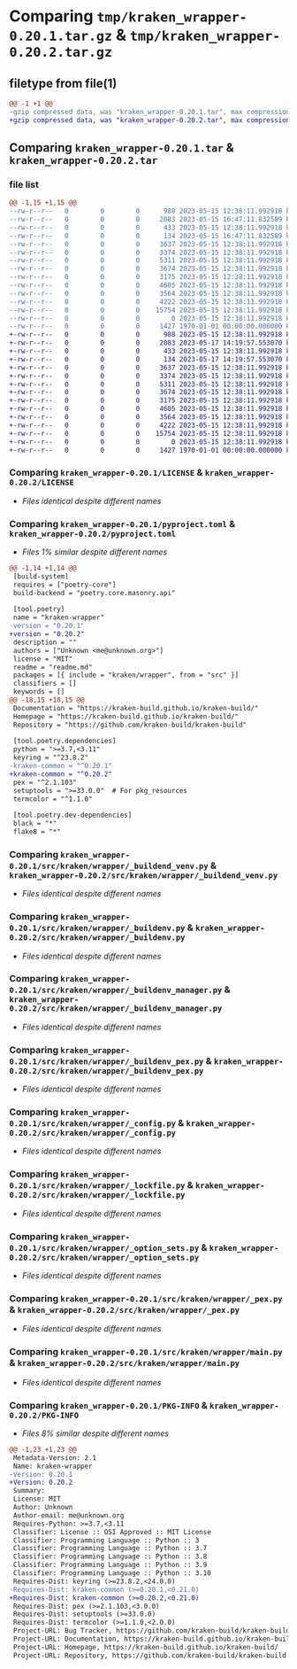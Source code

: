 # Comparing `tmp/kraken_wrapper-0.20.1.tar.gz` & `tmp/kraken_wrapper-0.20.2.tar.gz`

## filetype from file(1)

```diff
@@ -1 +1 @@
-gzip compressed data, was "kraken_wrapper-0.20.1.tar", max compression
+gzip compressed data, was "kraken_wrapper-0.20.2.tar", max compression
```

## Comparing `kraken_wrapper-0.20.1.tar` & `kraken_wrapper-0.20.2.tar`

### file list

```diff
@@ -1,15 +1,15 @@
--rw-r--r--   0        0        0      988 2023-05-15 12:38:11.992918 kraken_wrapper-0.20.1/LICENSE
--rw-r--r--   0        0        0     2083 2023-05-15 16:47:11.832589 kraken_wrapper-0.20.1/pyproject.toml
--rw-r--r--   0        0        0      433 2023-05-15 12:38:11.992918 kraken_wrapper-0.20.1/readme.md
--rw-r--r--   0        0        0      134 2023-05-15 16:47:11.832589 kraken_wrapper-0.20.1/src/kraken/wrapper/__init__.py
--rw-r--r--   0        0        0     3637 2023-05-15 12:38:11.992918 kraken_wrapper-0.20.1/src/kraken/wrapper/_buildend_venv.py
--rw-r--r--   0        0        0     3374 2023-05-15 12:38:11.992918 kraken_wrapper-0.20.1/src/kraken/wrapper/_buildenv.py
--rw-r--r--   0        0        0     5311 2023-05-15 12:38:11.992918 kraken_wrapper-0.20.1/src/kraken/wrapper/_buildenv_manager.py
--rw-r--r--   0        0        0     3674 2023-05-15 12:38:11.992918 kraken_wrapper-0.20.1/src/kraken/wrapper/_buildenv_pex.py
--rw-r--r--   0        0        0     3175 2023-05-15 12:38:11.992918 kraken_wrapper-0.20.1/src/kraken/wrapper/_config.py
--rw-r--r--   0        0        0     4605 2023-05-15 12:38:11.992918 kraken_wrapper-0.20.1/src/kraken/wrapper/_lockfile.py
--rw-r--r--   0        0        0     3564 2023-05-15 12:38:11.992918 kraken_wrapper-0.20.1/src/kraken/wrapper/_option_sets.py
--rw-r--r--   0        0        0     4222 2023-05-15 12:38:11.992918 kraken_wrapper-0.20.1/src/kraken/wrapper/_pex.py
--rw-r--r--   0        0        0    15754 2023-05-15 12:38:11.992918 kraken_wrapper-0.20.1/src/kraken/wrapper/main.py
--rw-r--r--   0        0        0        0 2023-05-15 12:38:11.992918 kraken_wrapper-0.20.1/src/kraken/wrapper/py.typed
--rw-r--r--   0        0        0     1427 1970-01-01 00:00:00.000000 kraken_wrapper-0.20.1/PKG-INFO
+-rw-r--r--   0        0        0      988 2023-05-15 12:38:11.992918 kraken_wrapper-0.20.2/LICENSE
+-rw-r--r--   0        0        0     2083 2023-05-17 14:19:57.553070 kraken_wrapper-0.20.2/pyproject.toml
+-rw-r--r--   0        0        0      433 2023-05-15 12:38:11.992918 kraken_wrapper-0.20.2/readme.md
+-rw-r--r--   0        0        0      134 2023-05-17 14:19:57.553070 kraken_wrapper-0.20.2/src/kraken/wrapper/__init__.py
+-rw-r--r--   0        0        0     3637 2023-05-15 12:38:11.992918 kraken_wrapper-0.20.2/src/kraken/wrapper/_buildend_venv.py
+-rw-r--r--   0        0        0     3374 2023-05-15 12:38:11.992918 kraken_wrapper-0.20.2/src/kraken/wrapper/_buildenv.py
+-rw-r--r--   0        0        0     5311 2023-05-15 12:38:11.992918 kraken_wrapper-0.20.2/src/kraken/wrapper/_buildenv_manager.py
+-rw-r--r--   0        0        0     3674 2023-05-15 12:38:11.992918 kraken_wrapper-0.20.2/src/kraken/wrapper/_buildenv_pex.py
+-rw-r--r--   0        0        0     3175 2023-05-15 12:38:11.992918 kraken_wrapper-0.20.2/src/kraken/wrapper/_config.py
+-rw-r--r--   0        0        0     4605 2023-05-15 12:38:11.992918 kraken_wrapper-0.20.2/src/kraken/wrapper/_lockfile.py
+-rw-r--r--   0        0        0     3564 2023-05-15 12:38:11.992918 kraken_wrapper-0.20.2/src/kraken/wrapper/_option_sets.py
+-rw-r--r--   0        0        0     4222 2023-05-15 12:38:11.992918 kraken_wrapper-0.20.2/src/kraken/wrapper/_pex.py
+-rw-r--r--   0        0        0    15754 2023-05-15 12:38:11.992918 kraken_wrapper-0.20.2/src/kraken/wrapper/main.py
+-rw-r--r--   0        0        0        0 2023-05-15 12:38:11.992918 kraken_wrapper-0.20.2/src/kraken/wrapper/py.typed
+-rw-r--r--   0        0        0     1427 1970-01-01 00:00:00.000000 kraken_wrapper-0.20.2/PKG-INFO
```

### Comparing `kraken_wrapper-0.20.1/LICENSE` & `kraken_wrapper-0.20.2/LICENSE`

 * *Files identical despite different names*

### Comparing `kraken_wrapper-0.20.1/pyproject.toml` & `kraken_wrapper-0.20.2/pyproject.toml`

 * *Files 1% similar despite different names*

```diff
@@ -1,14 +1,14 @@
 [build-system]
 requires = ["poetry-core"]
 build-backend = "poetry.core.masonry.api"
 
 [tool.poetry]
 name = "kraken-wrapper"
-version = "0.20.1"
+version = "0.20.2"
 description = ""
 authors = ["Unknown <me@unknown.org>"]
 license = "MIT"
 readme = "readme.md"
 packages = [{ include = "kraken/wrapper", from = "src" }]
 classifiers = []
 keywords = []
@@ -18,15 +18,15 @@
 Documentation = "https://kraken-build.github.io/kraken-build/"
 Homepage = "https://kraken-build.github.io/kraken-build/"
 Repository = "https://github.com/kraken-build/kraken-build"
 
 [tool.poetry.dependencies]
 python = ">=3.7,<3.11"
 keyring = "^23.8.2"
-kraken-common = "^0.20.1"
+kraken-common = "^0.20.2"
 pex = "^2.1.103"
 setuptools = ">=33.0.0"  # For pkg_resources
 termcolor = "^1.1.0"
 
 [tool.poetry.dev-dependencies]
 black = "*"
 flake8 = "*"
```

### Comparing `kraken_wrapper-0.20.1/src/kraken/wrapper/_buildend_venv.py` & `kraken_wrapper-0.20.2/src/kraken/wrapper/_buildend_venv.py`

 * *Files identical despite different names*

### Comparing `kraken_wrapper-0.20.1/src/kraken/wrapper/_buildenv.py` & `kraken_wrapper-0.20.2/src/kraken/wrapper/_buildenv.py`

 * *Files identical despite different names*

### Comparing `kraken_wrapper-0.20.1/src/kraken/wrapper/_buildenv_manager.py` & `kraken_wrapper-0.20.2/src/kraken/wrapper/_buildenv_manager.py`

 * *Files identical despite different names*

### Comparing `kraken_wrapper-0.20.1/src/kraken/wrapper/_buildenv_pex.py` & `kraken_wrapper-0.20.2/src/kraken/wrapper/_buildenv_pex.py`

 * *Files identical despite different names*

### Comparing `kraken_wrapper-0.20.1/src/kraken/wrapper/_config.py` & `kraken_wrapper-0.20.2/src/kraken/wrapper/_config.py`

 * *Files identical despite different names*

### Comparing `kraken_wrapper-0.20.1/src/kraken/wrapper/_lockfile.py` & `kraken_wrapper-0.20.2/src/kraken/wrapper/_lockfile.py`

 * *Files identical despite different names*

### Comparing `kraken_wrapper-0.20.1/src/kraken/wrapper/_option_sets.py` & `kraken_wrapper-0.20.2/src/kraken/wrapper/_option_sets.py`

 * *Files identical despite different names*

### Comparing `kraken_wrapper-0.20.1/src/kraken/wrapper/_pex.py` & `kraken_wrapper-0.20.2/src/kraken/wrapper/_pex.py`

 * *Files identical despite different names*

### Comparing `kraken_wrapper-0.20.1/src/kraken/wrapper/main.py` & `kraken_wrapper-0.20.2/src/kraken/wrapper/main.py`

 * *Files identical despite different names*

### Comparing `kraken_wrapper-0.20.1/PKG-INFO` & `kraken_wrapper-0.20.2/PKG-INFO`

 * *Files 8% similar despite different names*

```diff
@@ -1,23 +1,23 @@
 Metadata-Version: 2.1
 Name: kraken-wrapper
-Version: 0.20.1
+Version: 0.20.2
 Summary: 
 License: MIT
 Author: Unknown
 Author-email: me@unknown.org
 Requires-Python: >=3.7,<3.11
 Classifier: License :: OSI Approved :: MIT License
 Classifier: Programming Language :: Python :: 3
 Classifier: Programming Language :: Python :: 3.7
 Classifier: Programming Language :: Python :: 3.8
 Classifier: Programming Language :: Python :: 3.9
 Classifier: Programming Language :: Python :: 3.10
 Requires-Dist: keyring (>=23.8.2,<24.0.0)
-Requires-Dist: kraken-common (>=0.20.1,<0.21.0)
+Requires-Dist: kraken-common (>=0.20.2,<0.21.0)
 Requires-Dist: pex (>=2.1.103,<3.0.0)
 Requires-Dist: setuptools (>=33.0.0)
 Requires-Dist: termcolor (>=1.1.0,<2.0.0)
 Project-URL: Bug Tracker, https://github.com/kraken-build/kraken-build/issues
 Project-URL: Documentation, https://kraken-build.github.io/kraken-build/
 Project-URL: Homepage, https://kraken-build.github.io/kraken-build/
 Project-URL: Repository, https://github.com/kraken-build/kraken-build
```

